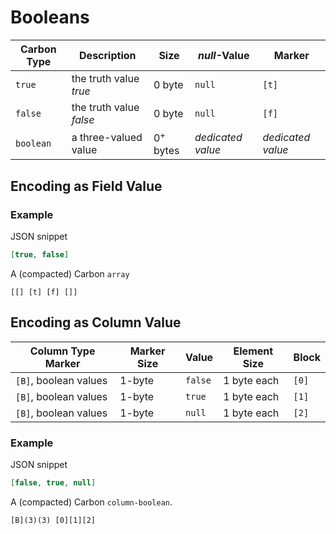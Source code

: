 # Booleans

Carbon Type  | Description             | Size                | *null*-Value      | Marker 
-------------|-------------------------|---------------------|-------------------|------------------
`true`       | the truth value *true*  | 0 byte              | `null`            | `[t]`
`false`      | the truth value *false* | 0 byte              | `null`            | `[f]`
`boolean`    | a three-valued value    | 0<sup>+</sup> bytes | *dedicated value* | *dedicated value*


## Encoding as Field Value


### Example

JSON snippet
```json
[true, false]
```

A (compacted) Carbon `array`

```
[[] [t] [f] []]
```

## Encoding as Column Value


Column Type Marker      | Marker Size | Value   | Element Size | Block   
------------------------|-------------|---------|--------------|---------
`[B]`, boolean values   | 1-byte      | `false` | 1 byte each  | `[0]`   
`[B]`, boolean values   | 1-byte      | `true`  | 1 byte each  | `[1]`   
`[B]`, boolean values   | 1-byte      | `null`  | 1 byte each  | `[2]`   


### Example

JSON snippet
```json
[false, true, null]
```

A (compacted) Carbon `column-boolean`.

```
[B](3)(3) [0][1][2]
```